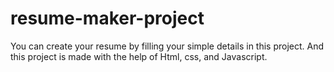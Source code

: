 # resume-maker-project
You can create your resume by filling your simple details in this project. And this project is made with the help of Html, css, and Javascript.

